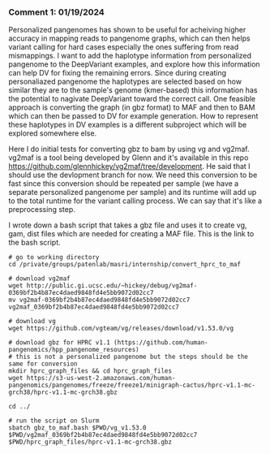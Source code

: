 ### Comment 1: 01/19/2024
Personalized pangenomes has shown to be useful for acheiving higher accuracy in mapping reads to pangenome graphs, which can then helps variant calling for 
hard cases especially the ones suffering from read mismappings. I want to add the haplotype information from personalized pangenome to the DeepVariant examples, and
explore how this information can help DV for fixing the remaining errors. Since during creating personaliazed pangenome the haplotypes are selected based on how
similar they are to the sample's genome (kmer-based) this information has the potential to nagivate DeepVariant toward the correct call.
One feasible approach is converting the graph (in gbz format) to MAF and then to BAM which can then be passed to DV for example generation. How 
to represent these haplotypes in DV examples is a different subproject which will be explored somewhere else. 

Here I do initial tests for converting gbz to bam by using vg and vg2maf. vg2maf is a tool being developed by Glenn and it's available in this repo https://github.com/glennhickey/vg2maf/tree/development.
He said that I should use the devlopment branch for now. We need this conversion to be fast since this conversion should be repeated per sample (we have a 
separate personalized pangenome per sample) and its runtime will add up to the total runtime for the variant calling process. We can say that it's 
like a preprocessing step.

I wrote down a bash script that takes a gbz file and uses it to create vg, gam, dist files which are needed for creating a MAF file. This is the link to the 
bash script.

```
# go to working directory
cd /private/groups/patenlab/masri/internship/convert_hprc_to_maf

# download vg2maf
wget http://public.gi.ucsc.edu/~hickey/debug/vg2maf-0369bf2b4b87ec4daed9848fd4e5bb9072d02cc7
mv vg2maf-0369bf2b4b87ec4daed9848fd4e5bb9072d02cc7 vg2maf_0369bf2b4b87ec4daed9848fd4e5bb9072d02cc7

# download vg
wget https://github.com/vgteam/vg/releases/download/v1.53.0/vg

# download gbz for HPRC v1.1 (https://github.com/human-pangenomics/hpp_pangenome_resources)
# this is not a personalized pangenome but the steps should be the same for conversion
mkdir hprc_graph_files && cd hprc_graph_files
wget https://s3-us-west-2.amazonaws.com/human-pangenomics/pangenomes/freeze/freeze1/minigraph-cactus/hprc-v1.1-mc-grch38/hprc-v1.1-mc-grch38.gbz

cd ../

# run the script on Slurm
sbatch gbz_to_maf.bash $PWD/vg_v1.53.0 $PWD/vg2maf_0369bf2b4b87ec4daed9848fd4e5bb9072d02cc7 $PWD/hprc_graph_files/hprc-v1.1-mc-grch38.gbz

```


